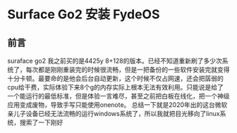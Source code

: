 # Surface Go2 安装 FydeOS
## 前言
suraface go2 我之前买的是4425y 8+128的版本。已经不知道重新刷了多少次系统了，每次都是刚刚重装完的时候很流畅，但是一把备份的一些软件安装完就变得十分卡顿。最要命的是他会后台自动更新，这个时候不仅占网速，还会把孱弱的cpu给干费，实际体验下来8个g的内存实际上根本无法有效利用。只能说是给了一个能运行的最低标准，但是体验一言难尽，甚至之前把白板在线化，把一个神级应用变成废物，导致手写只能使用onenote。
总结一下就是2020年出的这台微软亲儿子设备已经无法流畅的运行windows系统了，所以我就把目光移向了linux系统，搜索了一下刚好
<!--stackedit_data:
eyJoaXN0b3J5IjpbMzU5ODQ0ODQ1XX0=
-->